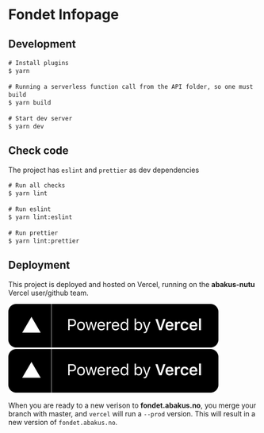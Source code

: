 # Fondet Infopage

## Development

```shell
# Install plugins
$ yarn

# Running a serverless function call from the API folder, so one must build
$ yarn build

# Start dev server
$ yarn dev
```

## Check code

The project has `eslint` and `prettier` as dev dependencies

```shell
# Run all checks
$ yarn lint

# Run eslint
$ yarn lint:eslint

# Run prettier
$ yarn lint:prettier
```

## Deployment

This project is deployed and hosted on Vercel, running on the **abakus-nutu** Vercel user/github team.

![Powered by vercl](./public/powered-by-vercel.svg)
<img src="./public/powered-by-vercel.svg">

When you are ready to a new verison to **fondet.abakus.no**, you merge your branch with master, and `vercel` will run a `--prod` version. This will result in a new version of `fondet.abakus.no`.
